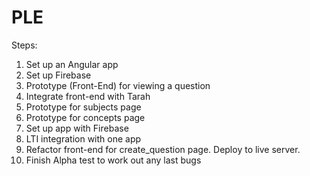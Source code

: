 # PLE
Steps:
1. Set up an Angular app
2. Set up Firebase 
3. Prototype (Front-End) for viewing a question
4. Integrate front-end with Tarah
5. Prototype for subjects page
6. Prototype for concepts page
7. Set up app with Firebase
8. LTI integration with one app
9. Refactor front-end for create_question page.  Deploy to live server. 
10. Finish Alpha test to work out any last bugs

